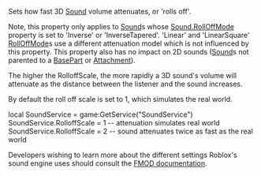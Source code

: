 Sets how fast 3D [Sound](https://developer.roblox.com/en-us/api-reference/class/Sound) volume attenuates, or 'rolls off'.

Note, this property only applies to [Sound](https://developer.roblox.com/en-us/api-reference/class/Sound)s whose [Sound.RollOffMode](https://developer.roblox.com/en-us/api-reference/property/Sound/RollOffMode) property is set to 'Inverse' or 'InverseTapered'. 'Linear' and 'LinearSquare' [RollOffMode](https://developer.roblox.com/en-us/api-reference/enum/RollOffMode)s use a different attenuation model which is not influenced by this property. This property also has no impact on 2D sounds ([Sound](https://developer.roblox.com/en-us/api-reference/class/Sound)s not parented to a [BasePart](https://developer.roblox.com/en-us/api-reference/class/BasePart) or [Attachment](https://developer.roblox.com/en-us/api-reference/class/Attachment)).

The higher the RolloffScale, the more rapidly a 3D sound's volume will attenuate as the distance between the listener and the sound increases.

By default the roll off scale is set to 1, which simulates the real world.

local SoundService = game:GetService("SoundService")
SoundService.RolloffScale = 1 -- attenuation simulates real world
SoundService.RolloffScale = 2 -- sound attenuates twice as fast as the real world

Developers wishing to learn more about the different settings Roblox's sound engine uses should consult the [FMOD documentation](https://www.fmod.com/docs/api/content/generated/overview/3dsound.html).
